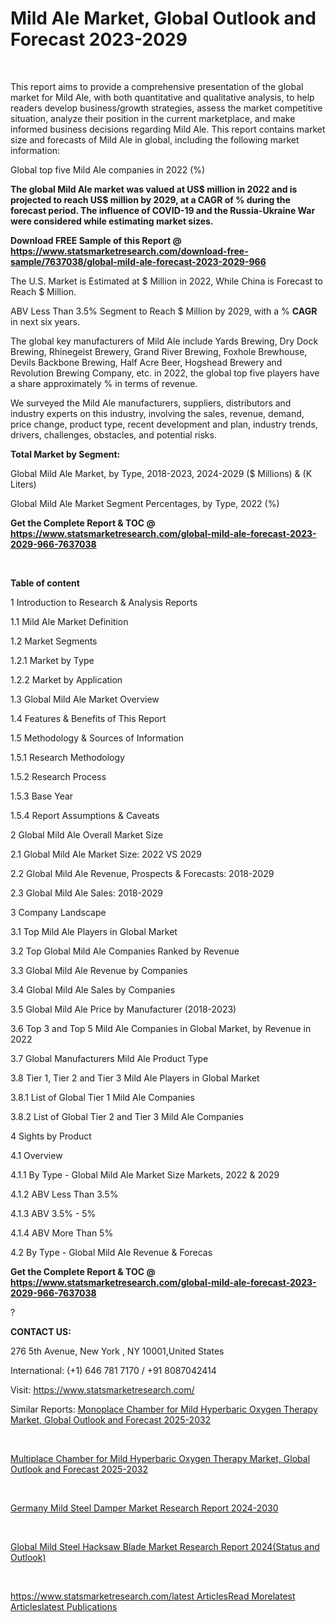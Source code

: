 <h1>Mild Ale Market, Global Outlook and Forecast 2023-2029</h1><br/><p>This report aims to provide a comprehensive presentation of the global market for Mild Ale, with both quantitative and qualitative analysis, to help readers develop business/growth strategies, assess the market competitive situation, analyze their position in the current marketplace, and make informed business decisions regarding Mild Ale. This report contains market size and forecasts of Mild Ale in global, including the following market information:</p>
 
 
 
 <p>Global top five Mild Ale companies in 2022 (%)</p>
 
 
 
 <p><strong>The global Mild Ale market was valued at US$ million in 2022 and is projected to reach US$ million by 2029, at a <strong>CAGR</strong> of % during the forecast period. The influence of COVID-19 and the Russia-Ukraine War were considered while estimating market sizes.</strong></p>
 
 
 
 <p><strong>Download FREE Sample of this Report @ <a href="https://www.statsmarketresearch.com/download-free-sample/7637038/global-mild-ale-forecast-2023-2029-966">https://www.statsmarketresearch.com/download-free-sample/7637038/global-mild-ale-forecast-2023-2029-966</a></strong></p>
 
 
 
 <p>The U.S. Market is Estimated at $ Million in 2022, While China is Forecast to Reach $ Million.</p>
 
 
 
 <p>ABV Less Than 3.5% Segment to Reach $ Million by 2029, with a % <strong>CAGR</strong> in next six years.</p>
 
 
 
 <p>The global key manufacturers of Mild Ale include Yards Brewing, Dry Dock Brewing, Rhinegeist Brewery, Grand River Brewing, Foxhole Brewhouse, Devils Backbone Brewing, Half Acre Beer, Hogshead Brewery and Revolution Brewing Company, etc. in 2022, the global top five players have a share approximately % in terms of revenue.</p>
 
 
 
 <p>We surveyed the Mild Ale manufacturers, suppliers, distributors and industry experts on this industry, involving the sales, revenue, demand, price change, product type, recent development and plan, industry trends, drivers, challenges, obstacles, and potential risks.</p>
 
 
 
 <p><strong>Total Market by Segment:</strong></p>
 
 
 
 <p>Global Mild Ale Market, by Type, 2018-2023, 2024-2029 ($ Millions) & (K Liters)</p>
 
 
 
 <p>Global Mild Ale Market Segment Percentages, by Type, 2022 (%)</p>
 
 
 
 <div><b>Get the Complete Report & TOC @ <a href="https://www.statsmarketresearch.com/global-mild-ale-forecast-2023-2029-966-7637038">https://www.statsmarketresearch.com/global-mild-ale-forecast-2023-2029-966-7637038</a></b></div>
 
 
 
 <p><br />
 
 <b>Table of content</b></p>
 
 
 
 <p>1 Introduction to Research & Analysis Reports<br />
 
 1.1 Mild Ale Market Definition<br />
 
 1.2 Market Segments<br />
 
 1.2.1 Market by Type<br />
 
 1.2.2 Market by Application<br />
 
 1.3 Global Mild Ale Market Overview<br />
 
 1.4 Features & Benefits of This Report<br />
 
 1.5 Methodology & Sources of Information<br />
 
 1.5.1 Research Methodology<br />
 
 1.5.2 Research Process<br />
 
 1.5.3 Base Year<br />
 
 1.5.4 Report Assumptions & Caveats<br />
 
 2 Global Mild Ale Overall Market Size<br />
 
 2.1 Global Mild Ale Market Size: 2022 VS 2029<br />
 
 2.2 Global Mild Ale Revenue, Prospects & Forecasts: 2018-2029<br />
 
 2.3 Global Mild Ale Sales: 2018-2029<br />
 
 3 Company Landscape<br />
 
 3.1 Top Mild Ale Players in Global Market<br />
 
 3.2 Top Global Mild Ale Companies Ranked by Revenue<br />
 
 3.3 Global Mild Ale Revenue by Companies<br />
 
 3.4 Global Mild Ale Sales by Companies<br />
 
 3.5 Global Mild Ale Price by Manufacturer (2018-2023)<br />
 
 3.6 Top 3 and Top 5 Mild Ale Companies in Global Market, by Revenue in 2022<br />
 
 3.7 Global Manufacturers Mild Ale Product Type<br />
 
 3.8 Tier 1, Tier 2 and Tier 3 Mild Ale Players in Global Market<br />
 
 3.8.1 List of Global Tier 1 Mild Ale Companies<br />
 
 3.8.2 List of Global Tier 2 and Tier 3 Mild Ale Companies<br />
 
 4 Sights by Product<br />
 
 4.1 Overview<br />
 
 4.1.1 By Type - Global Mild Ale Market Size Markets, 2022 & 2029<br />
 
 4.1.2 ABV Less Than 3.5%<br />
 
 4.1.3 ABV 3.5% - 5%<br />
 
 4.1.4 ABV More Than 5%<br />
 
 4.2 By Type - Global Mild Ale Revenue & Forecas</p>
 
 
 
 <div><b>Get the Complete Report & TOC @ <a href="https://www.statsmarketresearch.com/global-mild-ale-forecast-2023-2029-966-7637038">https://www.statsmarketresearch.com/global-mild-ale-forecast-2023-2029-966-7637038</a></b></div>
 
 
 
 <p>? </p>
 
 
 
 <p><b>CONTACT US:</b><br />
 
 276 5th Avenue, New York , NY 10001,United States<br />
 
 International: (+1) 646 781 7170 / +91 8087042414<br />
 
 Visit: <a href="https://www.statsmarketresearch.com/">https://www.statsmarketresearch.com/</a><br />
 
 Similar Reports: <a href="https://www.statsmarketresearch.com/global-mild-ale-forecast-2023-2029-966-7637038">Monoplace Chamber for Mild Hyperbaric Oxygen Therapy Market, Global Outlook and Forecast 2025-2032</a><br />
 
 <br />
 
 <a href="https://www.statsmarketresearch.com/global-mild-ale-forecast-2023-2029-966-7637038">Multiplace Chamber for Mild Hyperbaric Oxygen Therapy Market, Global Outlook and Forecast 2025-2032</a><br />
 
 <br />
 
 <a href="https://www.statsmarketresearch.com/global-mild-ale-forecast-2023-2029-966-7637038">Germany Mild Steel Damper Market Research Report 2024-2030</a><br />
 
 <br />
 
 <a href="https://www.statsmarketresearch.com/global-mild-ale-forecast-2023-2029-966-7637038">Global Mild Steel Hacksaw Blade Market Research Report 2024(Status and Outlook)</a><br />
 
 <br />
 
 <a href="https://gyeongbokgung.com">https://www.statsmarketresearch.com/</a><a href="https://hallyeomaritime.com">latest Articles</a><a href="https://jingwansa.com">Read More</a><a href="https://nguoiviet.jp/">latest Articles</a><a href="https://www.intelmarketresearch.com/">latest Publications</a></p>
